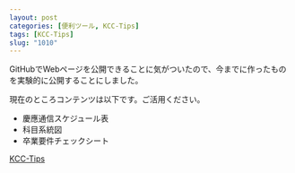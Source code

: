```yaml
---
layout: post
categories: [便利ツール, KCC-Tips]
tags: [KCC-Tips]
slug: "1010"
---
```

GitHubでWebページを公開できることに気がついたので、今までに作ったものを実験的に公開することにしました。

現在のところコンテンツは以下です。ご活用ください。

* 慶應通信スケジュール表
* 科目系統図
* 卒業要件チェックシート

[KCC-Tips](https://tmo1031.github.io/kcc-tips/index.html)